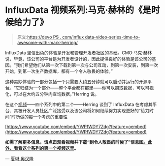 # InfluxData 视频系列:马克·赫林的《是时候给力了》

> 原文:[https://devo PS . com/influx data-video-series-time-to-awesome-with-mark-herring/](https://devops.com/influxdata-video-series-time-to-awesome-with-mark-herring/)

InfluxData 坚信出色的体验是开发和管理开发者社区的基础。CMO·马克·赫林说，毕竟，该公司的平台是为开发者设计的，因此提供良好的体验是该公司的基因。“我们希望他们从第一次下载到第一次与公司互动，到第一次安装，到第一次开始，到第一次生产数据库，都有一个令人敬畏的体验。”

这种美妙体验的一部分包括一个只需要大约五分钟就可以启动并运行的开源平台。“它归结为一个部分——整个平台都在那里——你可以摄取数据，可以可视化，可以在大约五分钟内查询数据，”Herring 说。

在这个[视频](https://webinars.devops.com/time-to-awesome-more-than-just-marketing)——四个系列中的第二个——Herring 谈到了 InfluxData 在考虑其平台、其被开发人员社区广泛接受以及该公司将如何继续努力实现更好的“给力时间”时所做的每一个考虑的重要性

[https://www.youtube.com/embed/YWPfWDY7Zdg?feature=oembed](https://www.youtube.com/embed/YWPfWDY7Zdg?feature=oembed)

**如需了解更多信息，请点击观看视频并下载“到令人敬畏的时候了”信息图[。此外，看看这个系列的第一个视频](https://webinars.devops.com/time-to-awesome-more-than-just-marketing)[这里](https://webinars.devops.com/time-series-data-more-than-just-metrics)。** 

— [夏琳·奥汉隆](https://devops.com/author/cohanlon/)